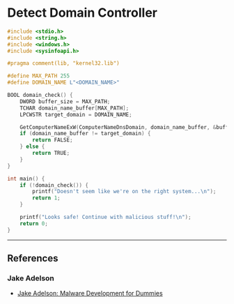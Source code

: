 # Detect Domain Controller

```c
#include <stdio.h>
#include <string.h>
#include <windows.h>
#include <sysinfoapi.h>

#pragma comment(lib, "kernel32.lib")

#define MAX_PATH 255
#define DOMAIN_NAME L"<DOMAIN_NAME>"

BOOL domain_check() {
    DWORD buffer_size = MAX_PATH;
    TCHAR domain_name_buffer[MAX_PATH];
    LPCWSTR target_domain = DOMAIN_NAME;

    GetComputerNameExW(ComputerNameDnsDomain, domain_name_buffer, &buffer_size);
    if (domain_name_buffer != target_domain) {
        return FALSE;
    } else {
        return TRUE;
    }
}

int main() {
    if (!domain_check()) {
        printf("Doesn't seem like we're on the right system...\n");
        return 1;
    }

    printf("Looks safe! Continue with malicious stuff!\n");
    return 0;
}
```

---
## References

### Jake Adelson

- [Jake Adelson: Malware Development for Dummies](https://defcontoronto.com/wp-content/uploads/2022/10/malware_development_for_dummies_Jake_Adelson.pdf)